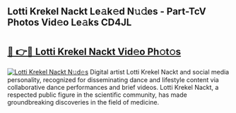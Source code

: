 ## Lotti Krekel Nackt Le𝚊k𝚎d N𝚞𝚍es - Part-TcV Photos Vid𝚎o Le𝚊ks CD4JL

# <h2><a href="http://fb513mx.evod.top/?m=Lotti+Krekel+Nackt">🔗 👉🔴 Lotti Krekel Nackt Vid𝚎o Ph𝚘t𝚘s</a></h2>

[![Lotti Krekel Nackt N𝚞d𝚎s](https://i.imgur.com/8V9OHl7.gif)](http://fb513mx.evod.top/?m=Lotti+Krekel+Nackt)
Digital artist Lotti Krekel Nackt and social media personality, recognized for disseminating dance and lifestyle content via collaborative dance performances and brief videos. Lotti Krekel Nackt, a respected public figure in the scientific community, has made groundbreaking discoveries in the field of medicine. 
